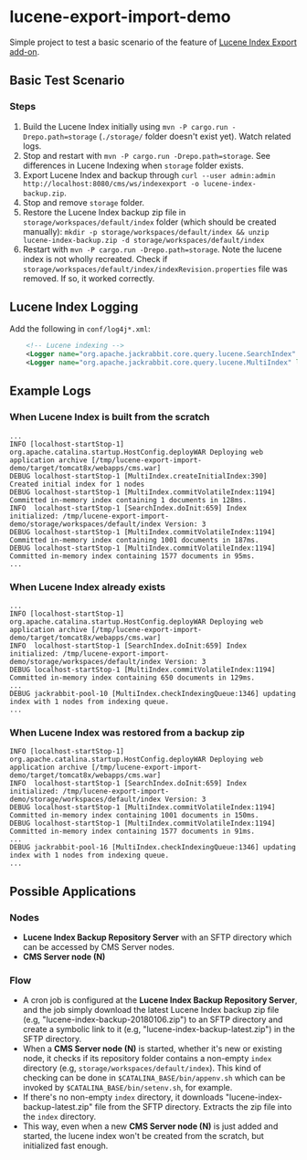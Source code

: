 # lucene-export-import-demo

Simple project to test a basic scenario of the feature of [Lucene Index Export add-on](https://www.onehippo.org/library/enterprise/enterprise-features/lucene-index-export/lucene-index-export.html).

## Basic Test Scenario

### Steps

  1. Build the Lucene Index initially using ```mvn -P cargo.run -Drepo.path=storage```
     (```./storage/``` folder doesn't exist yet). Watch related logs.
  1. Stop and restart with ```mvn -P cargo.run -Drepo.path=storage```. See differences in Lucene Indexing when ```storage``` folder exists.
  1. Export Lucene Index and backup through ```curl --user admin:admin http://localhost:8080/cms/ws/indexexport -o lucene-index-backup.zip```.
  1. Stop and remove ```storage``` folder.
  1. Restore the Lucene Index backup zip file in ```storage/workspaces/default/index``` folder (which should be created manually): ```mkdir -p storage/workspaces/default/index && unzip lucene-index-backup.zip -d storage/workspaces/default/index```
  1. Restart with ```mvn -P cargo.run -Drepo.path=storage```. Note the lucene index is not wholly recreated.
     Check if ```storage/workspaces/default/index/indexRevision.properties``` file was removed. If so, it worked correctly.

## Lucene Index Logging

Add the following in ```conf/log4j*.xml```:

```xml
    <!-- Lucene indexing -->
    <Logger name="org.apache.jackrabbit.core.query.lucene.SearchIndex" level="info" />
    <Logger name="org.apache.jackrabbit.core.query.lucene.MultiIndex" level="debug" />

```

## Example Logs

### When Lucene Index is built from the scratch

```
...
INFO [localhost-startStop-1] org.apache.catalina.startup.HostConfig.deployWAR Deploying web application archive [/tmp/lucene-export-import-demo/target/tomcat8x/webapps/cms.war]
DEBUG localhost-startStop-1 [MultiIndex.createInitialIndex:390] Created initial index for 1 nodes
DEBUG localhost-startStop-1 [MultiIndex.commitVolatileIndex:1194] Committed in-memory index containing 1 documents in 128ms.
INFO  localhost-startStop-1 [SearchIndex.doInit:659] Index initialized: /tmp/lucene-export-import-demo/storage/workspaces/default/index Version: 3
DEBUG localhost-startStop-1 [MultiIndex.commitVolatileIndex:1194] Committed in-memory index containing 1001 documents in 187ms.
DEBUG localhost-startStop-1 [MultiIndex.commitVolatileIndex:1194] Committed in-memory index containing 1577 documents in 95ms.
...
```

### When Lucene Index already exists

```
...
INFO [localhost-startStop-1] org.apache.catalina.startup.HostConfig.deployWAR Deploying web application archive [/tmp/lucene-export-import-demo/target/tomcat8x/webapps/cms.war]
INFO  localhost-startStop-1 [SearchIndex.doInit:659] Index initialized: /tmp/lucene-export-import-demo/storage/workspaces/default/index Version: 3
DEBUG localhost-startStop-1 [MultiIndex.commitVolatileIndex:1194] Committed in-memory index containing 650 documents in 129ms.
...
DEBUG jackrabbit-pool-10 [MultiIndex.checkIndexingQueue:1346] updating index with 1 nodes from indexing queue.
...
```

### When Lucene Index was restored from a backup zip

```
INFO [localhost-startStop-1] org.apache.catalina.startup.HostConfig.deployWAR Deploying web application archive [/tmp/lucene-export-import-demo/target/tomcat8x/webapps/cms.war]
INFO  localhost-startStop-1 [SearchIndex.doInit:659] Index initialized: /tmp/lucene-export-import-demo/storage/workspaces/default/index Version: 3
DEBUG localhost-startStop-1 [MultiIndex.commitVolatileIndex:1194] Committed in-memory index containing 1001 documents in 150ms.
DEBUG localhost-startStop-1 [MultiIndex.commitVolatileIndex:1194] Committed in-memory index containing 1577 documents in 91ms.
...
DEBUG jackrabbit-pool-16 [MultiIndex.checkIndexingQueue:1346] updating index with 1 nodes from indexing queue.
...
```

## Possible Applications

### Nodes

- **Lucene Index Backup Repository Server** with an SFTP directory which can be accessed by CMS Server nodes.
- **CMS Server node (N)** 

### Flow

- A cron job is configured at the **Lucene Index Backup Repository Server**, and the job simply download the latest
  Lucene Index backup zip file (e.g, "lucene-index-backup-20180106.zip") to an SFTP directory
  and create a symbolic link to it (e.g, "lucene-index-backup-latest.zip") in the SFTP directory.
- When a **CMS Server node (N)** is started, whether it's new or existing node, it checks if its repository folder
  contains a non-empty ```index``` directory (e.g, ```storage/workspaces/default/index```).
  This kind of checking can be done in ```$CATALINA_BASE/bin/appenv.sh``` which can be invoked by ```$CATALINA_BASE/bin/setenv.sh```, for example.
- If there's no non-empty ```index``` directory, it downloads "lucene-index-backup-latest.zip" file from the SFTP directory.
  Extracts the zip file into the ```index``` directory.
- This way, even when a new **CMS Server node (N)** is just added and started, the lucene index won't be created
  from the scratch, but initialized fast enough. 